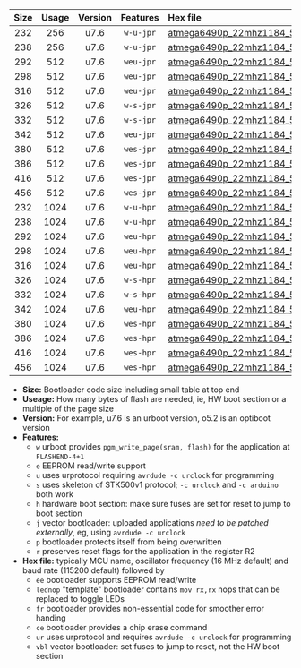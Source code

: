 |Size|Usage|Version|Features|Hex file|
|:-:|:-:|:-:|:-:|:--|
|232|256|u7.6|`w-u-jpr`|[atmega6490p_22mhz1184_57600bps_ur_vbl.hex](https://raw.githubusercontent.com/stefanrueger/urboot/main//atmega6490p_22mhz1184_57600bps_ur_vbl.hex)|
|238|256|u7.6|`w-u-jpr`|[atmega6490p_22mhz1184_57600bps_lednop_ur_vbl.hex](https://raw.githubusercontent.com/stefanrueger/urboot/main//atmega6490p_22mhz1184_57600bps_lednop_ur_vbl.hex)|
|292|512|u7.6|`weu-jpr`|[atmega6490p_22mhz1184_57600bps_ee_ur_vbl.hex](https://raw.githubusercontent.com/stefanrueger/urboot/main//atmega6490p_22mhz1184_57600bps_ee_ur_vbl.hex)|
|298|512|u7.6|`weu-jpr`|[atmega6490p_22mhz1184_57600bps_ee_lednop_ur_vbl.hex](https://raw.githubusercontent.com/stefanrueger/urboot/main//atmega6490p_22mhz1184_57600bps_ee_lednop_ur_vbl.hex)|
|316|512|u7.6|`weu-jpr`|[atmega6490p_22mhz1184_57600bps_ee_lednop_fr_ur_vbl.hex](https://raw.githubusercontent.com/stefanrueger/urboot/main//atmega6490p_22mhz1184_57600bps_ee_lednop_fr_ur_vbl.hex)|
|326|512|u7.6|`w-s-jpr`|[atmega6490p_22mhz1184_57600bps_vbl.hex](https://raw.githubusercontent.com/stefanrueger/urboot/main//atmega6490p_22mhz1184_57600bps_vbl.hex)|
|332|512|u7.6|`w-s-jpr`|[atmega6490p_22mhz1184_57600bps_lednop_vbl.hex](https://raw.githubusercontent.com/stefanrueger/urboot/main//atmega6490p_22mhz1184_57600bps_lednop_vbl.hex)|
|342|512|u7.6|`weu-jpr`|[atmega6490p_22mhz1184_57600bps_ee_lednop_fr_ce_ur_vbl.hex](https://raw.githubusercontent.com/stefanrueger/urboot/main//atmega6490p_22mhz1184_57600bps_ee_lednop_fr_ce_ur_vbl.hex)|
|380|512|u7.6|`wes-jpr`|[atmega6490p_22mhz1184_57600bps_ee_vbl.hex](https://raw.githubusercontent.com/stefanrueger/urboot/main//atmega6490p_22mhz1184_57600bps_ee_vbl.hex)|
|386|512|u7.6|`wes-jpr`|[atmega6490p_22mhz1184_57600bps_ee_lednop_vbl.hex](https://raw.githubusercontent.com/stefanrueger/urboot/main//atmega6490p_22mhz1184_57600bps_ee_lednop_vbl.hex)|
|416|512|u7.6|`wes-jpr`|[atmega6490p_22mhz1184_57600bps_ee_lednop_fr_vbl.hex](https://raw.githubusercontent.com/stefanrueger/urboot/main//atmega6490p_22mhz1184_57600bps_ee_lednop_fr_vbl.hex)|
|456|512|u7.6|`wes-jpr`|[atmega6490p_22mhz1184_57600bps_ee_lednop_fr_ce_vbl.hex](https://raw.githubusercontent.com/stefanrueger/urboot/main//atmega6490p_22mhz1184_57600bps_ee_lednop_fr_ce_vbl.hex)|
|232|1024|u7.6|`w-u-hpr`|[atmega6490p_22mhz1184_57600bps_ur.hex](https://raw.githubusercontent.com/stefanrueger/urboot/main//atmega6490p_22mhz1184_57600bps_ur.hex)|
|238|1024|u7.6|`w-u-hpr`|[atmega6490p_22mhz1184_57600bps_lednop_ur.hex](https://raw.githubusercontent.com/stefanrueger/urboot/main//atmega6490p_22mhz1184_57600bps_lednop_ur.hex)|
|292|1024|u7.6|`weu-hpr`|[atmega6490p_22mhz1184_57600bps_ee_ur.hex](https://raw.githubusercontent.com/stefanrueger/urboot/main//atmega6490p_22mhz1184_57600bps_ee_ur.hex)|
|298|1024|u7.6|`weu-hpr`|[atmega6490p_22mhz1184_57600bps_ee_lednop_ur.hex](https://raw.githubusercontent.com/stefanrueger/urboot/main//atmega6490p_22mhz1184_57600bps_ee_lednop_ur.hex)|
|316|1024|u7.6|`weu-hpr`|[atmega6490p_22mhz1184_57600bps_ee_lednop_fr_ur.hex](https://raw.githubusercontent.com/stefanrueger/urboot/main//atmega6490p_22mhz1184_57600bps_ee_lednop_fr_ur.hex)|
|326|1024|u7.6|`w-s-hpr`|[atmega6490p_22mhz1184_57600bps.hex](https://raw.githubusercontent.com/stefanrueger/urboot/main//atmega6490p_22mhz1184_57600bps.hex)|
|332|1024|u7.6|`w-s-hpr`|[atmega6490p_22mhz1184_57600bps_lednop.hex](https://raw.githubusercontent.com/stefanrueger/urboot/main//atmega6490p_22mhz1184_57600bps_lednop.hex)|
|342|1024|u7.6|`weu-hpr`|[atmega6490p_22mhz1184_57600bps_ee_lednop_fr_ce_ur.hex](https://raw.githubusercontent.com/stefanrueger/urboot/main//atmega6490p_22mhz1184_57600bps_ee_lednop_fr_ce_ur.hex)|
|380|1024|u7.6|`wes-hpr`|[atmega6490p_22mhz1184_57600bps_ee.hex](https://raw.githubusercontent.com/stefanrueger/urboot/main//atmega6490p_22mhz1184_57600bps_ee.hex)|
|386|1024|u7.6|`wes-hpr`|[atmega6490p_22mhz1184_57600bps_ee_lednop.hex](https://raw.githubusercontent.com/stefanrueger/urboot/main//atmega6490p_22mhz1184_57600bps_ee_lednop.hex)|
|416|1024|u7.6|`wes-hpr`|[atmega6490p_22mhz1184_57600bps_ee_lednop_fr.hex](https://raw.githubusercontent.com/stefanrueger/urboot/main//atmega6490p_22mhz1184_57600bps_ee_lednop_fr.hex)|
|456|1024|u7.6|`wes-hpr`|[atmega6490p_22mhz1184_57600bps_ee_lednop_fr_ce.hex](https://raw.githubusercontent.com/stefanrueger/urboot/main//atmega6490p_22mhz1184_57600bps_ee_lednop_fr_ce.hex)|

- **Size:** Bootloader code size including small table at top end
- **Useage:** How many bytes of flash are needed, ie, HW boot section or a multiple of the page size
- **Version:** For example, u7.6 is an urboot version, o5.2 is an optiboot version
- **Features:**
  + `w` urboot provides `pgm_write_page(sram, flash)` for the application at `FLASHEND-4+1`
  + `e` EEPROM read/write support
  + `u` uses urprotocol requiring `avrdude -c urclock` for programming
  + `s` uses skeleton of STK500v1 protocol; `-c urclock` and `-c arduino` both work
  + `h` hardware boot section: make sure fuses are set for reset to jump to boot section
  + `j` vector bootloader: uploaded applications *need to be patched externally*, eg, using `avrdude -c urclock`
  + `p` bootloader protects itself from being overwritten
  + `r` preserves reset flags for the application in the register R2
- **Hex file:** typically MCU name, oscillator frequency (16 MHz default) and baud rate (115200 default) followed by
  + `ee` bootloader supports EEPROM read/write
  + `lednop` "template" bootloader contains `mov rx,rx` nops that can be replaced to toggle LEDs
  + `fr` bootloader provides non-essential code for smoother error handing
  + `ce` bootloader provides a chip erase command
  + `ur` uses urprotocol and requires `avrdude -c urclock` for programming
  + `vbl` vector bootloader: set fuses to jump to reset, not the HW boot section
